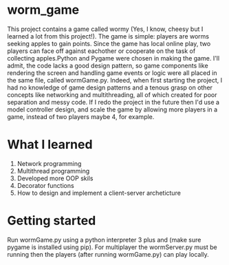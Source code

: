 # worm_game
  This project contains a game called wormy (Yes, I know, cheesy but I learned a lot from this project!). The game is simple: players are worms
  seeking apples to gain points. Since the game has local online play, two players can face off against eachother or cooperate on the task of 
  collecting apples.Python and Pygame were chosen in making the game. I'll admit, the code lacks a good design pattern, so game 
  components like rendering the screen and handling game events or logic were all placed in the same file, called wormGame.py. Indeed, when 
  first starting the project, I had no knowledge of game design patterns and a tenous grasp on other concepts like networking and multithreading, 
  all of which created for poor separation and messy code. If I redo the project in the future then I'd use a model controller design, and scale
  the game by allowing more players in a game, instead of two players maybe 4, for example.
  
# What I learned
  1) Network programming
  2) Multithread programming
  3) Developed more OOP skils
  4) Decorator functions
  5) How to design and implement a client-server archeticture
  
# Getting started
  Run wormGame.py using a python interpreter 3 plus and (make sure pygame is installed using pip). For multiplayer the wormServer.py must be running
  then the players (after running wormGame.py) can play locally.
  
